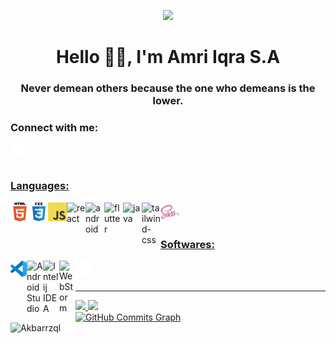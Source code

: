 <p align="center">
    <img src="https://user-images.githubusercontent.com/95203744/196840833-1d1927bf-0d8d-4489-aeeb-8435c7dbc93b.gif" width="300px"/>
</p>

<h1 align="center">Hello 👋🏻, I'm Amri Iqra S.A</h1>
<h3 align="center">Never demean others because the one who demeans is the lower.</h3>

### Connect with me:


<a href="https://www.instagram.com/amri_iqroo/?hl=id" target="_blank"><img align="left" alt="amri_iqroo | Instagram" width="22px" src="https://github.com/Aakarsh-B/trying-repos/blob/master/insta.svg" />

<br />
<br />

### Languages:

<img align="left" alt="HTML5" width="30px" src="https://raw.githubusercontent.com/github/explore/80688e429a7d4ef2fca1e82350fe8e3517d3494d/topics/html/html.png" />
<img align="left" alt="CSS3" width="30px" src="https://raw.githubusercontent.com/github/explore/80688e429a7d4ef2fca1e82350fe8e3517d3494d/topics/css/css.png" />
<img align="left" alt="javascript" width="30px" src="https://raw.githubusercontent.com/github/explore/80688e429a7d4ef2fca1e82350fe8e3517d3494d/topics/javascript/javascript.png" />
<img align="left" alt="react" width="30px" src="https://upload.wikimedia.org/wikipedia/commons/thumb/a/a7/React-icon.svg/1200px-React-icon.svg.png"/>
<img align="left" alt="android" width="30px" src="https://upload.wikimedia.org/wikipedia/commons/thumb/d/d7/Android_robot.svg/1745px-Android_robot.svg.png"/>
<img align="left" alt="flutter" width="30px" src="https://cdn-images-1.medium.com/max/1200/1*5-aoK8IBmXve5whBQM90GA.png"/>
<img align="left" alt="java" width="30px" src="https://academy.alterra.id/blog/wp-content/uploads/2021/06/java.png"/>
<img align="left" alt="tailwind-css" width="30px" src="https://camo.githubusercontent.com/5734d0669fe22ce04a1cb989a156cd32c379875f6bca56d5210c9432824856d9/68747470733a2f2f7777772e766563746f726c6f676f2e7a6f6e652f6c6f676f732f7461696c77696e646373732f7461696c77696e646373732d69636f6e2e737667" />
<img align="left" alt="sass-css" width="30px" src="https://raw.githubusercontent.com/devicons/devicon/master/icons/sass/sass-original.svg" />  

<br />
<br />
  
### Softwares:

<img align="left" alt="Visual Studio Code" width="26px" src="https://raw.githubusercontent.com/github/explore/80688e429a7d4ef2fca1e82350fe8e3517d3494d/topics/visual-studio-code/visual-studio-code.png" />
<img align="left" alt="Android Studio" width="26px" src="https://encrypted-tbn0.gstatic.com/images?q=tbn:ANd9GcQ1TWXeRF1b29BsjyfAfvSFw3Wqkgi_eiZUAg&usqp=CAU" />
<img align="left" alt="Intelij IDEA" width="26px" src="https://cdn.freebiesupply.com/logos/large/2x/intellij-idea-1-logo-png-transparent.png" />
 <img align="left" alt="WebStorm" width="26px" src="https://cdn.freebiesupply.com/logos/large/2x/webstorm-icon-logo-png-transparent.png" />
<img align="left" alt="GitHub" width="26px" src="https://github.com/Aakarsh-B/trying-repos/blob/master/github.svg" />
<br />
<br />

---

<a href="https://github.com/MicRoCats7">
  <img height="180em" src="https://github-readme-stats.vercel.app/api?username=MicRoCats7&show_icons=true&theme=radical" />
  <img height="180em" src="https://github-readme-stats-eight-theta.vercel.app/api/top-langs/?username=MicRoCats7&theme=radical&layout=compact&exclude_lang=java+r" />
</a>
<br>
  <a href="https://github.com/MicRoCats7"><img src="https://activity-graph.herokuapp.com/graph?username=MicRoCats7&bg_color=1c1917&color=ffffff&line=0891b2&point=ffffff&area_color=1c1917&area=true&hide_border=true&custom_title=GitHub%20Commits%20Graph" alt="GitHub Commits Graph" /></a>
  <br>
  <img src="https://komarev.com/ghpvc/?username=MicRoCats7&label=Profile%20views&color=0e75b6&style=flat" alt="Akbarrzql" />
